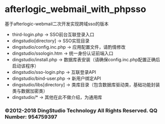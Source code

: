 # afterlogic_webmail_with_phpsso
基于afterlogic-webmail二次开发实现跨域sso的版本

- third-login.php -> SSO前台互联登录入口
- dingstudio[directory] -> SSO实现目录
- dingstudio/config.inc.php -> 应用配置文件，请酌情修改
- dingstudio/ssologin.htm -> 统一身份认证前端入口
- dingstudio/install.php -> 数据库表安装（请确保config.inc.php配置正确后启动该程序）
- dingstudio/sso-login.php -> 互联登录API
- dingstudio/bind-user.php -> 新用户绑定API
- dingstudio/libs[directory] -> 类库目录（包含数据库驱动类，基础功能封装类与数据加密类）
- dingstudio/* -> 其他在此不做介绍，为通用库

### &copy;2012-2018 DingStudio Technology All Rights Reserved. QQ Number: 954759397